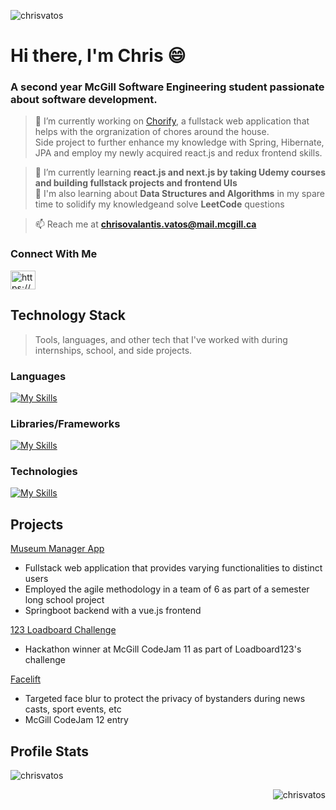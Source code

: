 <p align="left"> <img src="https://komarev.com/ghpvc/?username=chrisvatos&label=Profile%20views&color=0e75b6&style=flat" alt="chrisvatos" /> </p>


# Hi there, I'm Chris 😄
### A second year McGill Software Engineering student passionate about software development.


> 🔭 I’m currently working on [Chorify](https://github.com/ChrisVatos/chorify), a fullstack web application that helps with the orgranization of 
chores around the house.  <br> Side project to further enhance my knowledge with Spring, Hibernate, JPA and employ my newly acquired react.js and redux frontend skills.

> 🌱 I’m currently learning **react.js and next.js by taking Udemy courses and building fullstack projects and frontend UIs** <br>
> 🌱 I'm also learning about **Data Structures and Algorithms** in my spare time to solidify my knowledgeand solve **LeetCode** questions

> 📫 Reach me at **chrisovalantis.vatos@mail.mcgill.ca**

<h3 align="left">Connect With Me</h3>
<p align="left">
<a href="https://www.linkedin.com/in/chrisvatos/" target="blank"><img align="center" src="https://raw.githubusercontent.com/rahuldkjain/github-profile-readme-generator/master/src/images/icons/Social/linked-in-alt.svg" alt="https://www.linkedin.com/in/chrisvatos/" height="30" width="40" /></a>
</p>

## Technology Stack <br> 
> Tools, languages, and other tech that I've worked with during internships, school, and side projects. <br>

### Languages 
[![My Skills](https://skills.thijs.gg/icons?i=js,css,html,react,java,py,bash)](https://skills.thijs.gg)

### Libraries/Frameworks
[![My Skills](https://skills.thijs.gg/icons?i=react,redux,bootstrap,express,nextjs,nodejs,vue,spring)](https://skills.thijs.gg)

### Technologies 
[![My Skills](https://skills.thijs.gg/icons?i=git,github,gherkin,gradle,eclipse,vscode,firebase,docker,jenkins,postgres,hibernate)](https://skills.thijs.gg)

## Projects

[Museum Manager App](https://github.com/McGill-ECSE321-Fall2022/project-group-07) <br> 
- Fullstack web application that provides varying functionalities to distinct users
- Employed the agile methodology in a team of 6 as part of a semester long school project 
- Springboot backend with a vue.js frontend 

[123 Loadboard Challenge](https://github.com/ChrisVatos/123LoadBoardChallenge)<br>
- Hackathon winner at McGill CodeJam 11 as part of Loadboard123's challenge <br> 

[Facelift](https://github.com/ChrisVatos/FaceLift)
- Targeted face blur to protect the privacy of bystanders during news casts, sport events, etc
- McGill CodeJam 12 entry

## Profile Stats

<p>&nbsp;<img align="left" src="https://github-readme-stats.vercel.app/api?username=chrisvatos&show_icons=true&locale=en" alt="chrisvatos" /></p>

<p><img align="right" src="https://github-readme-streak-stats.herokuapp.com/?user=chrisvatos&" alt="chrisvatos" /></p>



